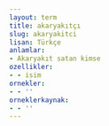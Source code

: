 ```yaml
---
layout: term
title: akaryakıtçı
slug: akaryakitci
lisan: Türkçe
anlamlar:
- Akaryakıt satan kimse
ozellikler:
- - isim
ornekler:
- - ''
orneklerkaynak:
- - ''
---
```

